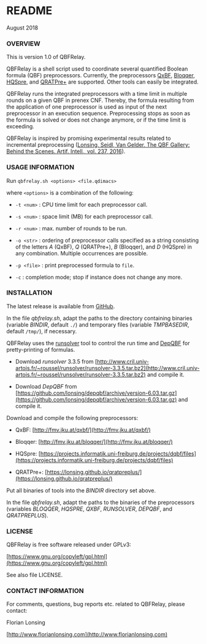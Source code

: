 # README #

August 2018

### OVERVIEW ###

This is version 1.0 of QBFRelay.

QBFRelay is a shell script used to coordinate several quantified
Boolean formula (QBF) preprocessors. Currently, the preprocessors
[QxBF](http://fmv.jku.at/qxbf/),
[Bloqqer](http://fmv.jku.at/bloqqer/),
[HQSpre](https://projects.informatik.uni-freiburg.de/projects/dqbf/files),
and [QRATPre+](https://lonsing.github.io/qratpreplus/) are
supported. Other tools can easily be integrated.

QBFRelay runs the integrated preprocessors with a time limit in
multiple rounds on a given QBF in prenex CNF. Thereby, the formula
resulting from the application of one preprocessor is used as input of
the next preprocessor in an execution sequence. Preprocessing stops as
soon as the formula is solved or does not change anymore, or if the
time limit is exceeding.

QBFRelay is inspired by promising experimental results related to
incremental preprocessing ([Lonsing, Seidl, Van Gelder. The QBF
Gallery: Behind the Scenes. Artif. Intell., vol. 237,
2016](https://doi.org/10.1016/j.artint.2016.04.002)).

### USAGE INFORMATION ###

Run `qbfrelay.sh <options> <file.qdimacs>`

where `<options>` is a combination of the following:

* `-t <num>` : CPU time limit for each preprocessor call.

* `-s <num>` : space limit (MB) for each preprocessor call.

* `-r <num>` : max. number of rounds to be run.

* `-o <str>` : ordering of preprocessor calls specified as a string
  consisting of the letters *A* (QxBF), *Q* (QRATPre+), *B* (Bloqqer),
  and *D* (HQSpre) in any combination. Multiple occurrences are
  possible.

* `-p <file>` : print preprocessed formula to `file`.

* `-c` : completion mode; stop if instance does not change any more.

### INSTALLATION ###

The latest release is available from
[GitHub](https://github.com/lonsing/qbfrelay).

In the file *qbfrelay.sh*, adapt the paths to the directory
containing binaries (variable *BINDIR*, default `./`) and temporary
files (variable *TMPBASEDIR*, default `/tmp/`), if necessary.

QBFRelay uses the
[runsolver](http://www.cril.univ-artois.fr/~roussel/runsolver/) tool
to control the run time and [DepQBF](http://lonsing.github.io/depqbf/)
for pretty-printing of formulas.

* Download *runsolver* 3.3.5 from
  [http://www.cril.univ-artois.fr/~roussel/runsolver/runsolver-3.3.5.tar.bz2](http://www.cril.univ-artois.fr/~roussel/runsolver/runsolver-3.3.5.tar.bz2)
  and compile it.

* Download *DepQBF* from
  [https://github.com/lonsing/depqbf/archive/version-6.03.tar.gz](https://github.com/lonsing/depqbf/archive/version-6.03.tar.gz)
  and compile it.

Download and compile the following preprocessors:

* QxBF: [http://fmv.jku.at/qxbf/](http://fmv.jku.at/qxbf/)

* Bloqqer: [http://fmv.jku.at/bloqqer/](http://fmv.jku.at/bloqqer/)

* HQSpre:
  [https://projects.informatik.uni-freiburg.de/projects/dqbf/files](https://projects.informatik.uni-freiburg.de/projects/dqbf/files)

* QRATPre+:
  [https://lonsing.github.io/qratpreplus/](https://lonsing.github.io/qratpreplus/)

Put all binaries of tools into the *BINDIR* directory set above.

In the file *qbfrelay.sh*, adapt the paths to the binaries of the
preprocessors (variables *BLOQQER*, *HQSPRE*, *QXBF*, *RUNSOLVER*,
*DEPQBF*, and *QRATPREPLUS*).

### LICENSE ###

QBFRelay is free software released under GPLv3:

[https://www.gnu.org/copyleft/gpl.html](https://www.gnu.org/copyleft/gpl.html)

See also file LICENSE.

### CONTACT INFORMATION ###

For comments, questions, bug reports etc. related to QBFRelay, please
contact:

Florian Lonsing

[http://www.florianlonsing.com](http://www.florianlonsing.com)
